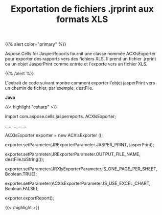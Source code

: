 ﻿---
title: Exportation de fichiers .jrprint aux formats XLS
type: docs
weight: 20
url: /fr/jasperreports/exporting-jrprint-files-to-xls-formats/
---
{{% alert color="primary" %}} 

 Aspose.Cells for JasperReports fournit une classe nommée ACXlsExporter pour exporter des rapports vers des fichiers XLS. Il prend un fichier .jrprint ou un objet JasperPrint comme entrée et l'exporte vers un fichier XLS.

{{% /alert %}} 

L'extrait de code suivant montre comment exporter l'objet jasperPrint vers un chemin de fichier, par exemple, destFile.

**Java**

{{< highlight "csharp" >}}

 import com.aspose.cells.jasperreports. ACXlsExporter;

.................

ACXlsExporter exporter = new ACXlsExporter ();

exporter.setParameter(JRExporterParameter.JASPER_PRINT, jasperPrint);

exporter.setParameter(JRExporterParameter.OUTPUT_FILE_NAME, destFile.toString());

exporter.setParameter(JRXlsExporterParameter.IS_ONE_PAGE_PER_SHEET, Boolean.TRUE);

exporter.setParameter(ACXlsExporterParameter.IS_USE_EXCEL_CHART, Boolean.FALSE);

exporter.exportReport();



{{< /highlight >}}
